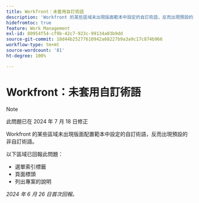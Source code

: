 ```yaml
---
title: Workfront：未套用自訂術語
description: 'Workfront 的某些區域未出現版面範本中設定的自訂術語，反而出現預設的非自訂術語。 '
hidefromtoc: true
feature: Work Management
exl-id: 80954f54-cf9b-42c7-923c-99134a03b9dd
source-git-commit: 18d44b25277610942a68227b9a3a9c17c874b966
workflow-type: tm+mt
source-wordcount: '81'
ht-degree: 100%

---
```


# Workfront：未套用自訂術語

>[!NOTE]
>
>此問題已在 2024 年 7 月 18 日修正

Workfront 的某些區域未出現版面配置範本中設定的自訂術語，反而出現預設的非自訂術語。

以下區域已回報此問題：

* 選單索引標籤
* 頁面標頭
* 列出專案的說明

_2024 年 6 月 26 日首次回報。_
